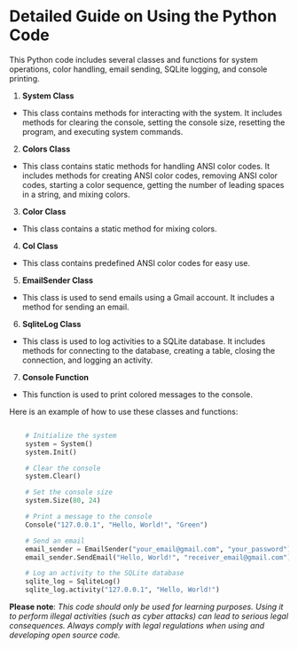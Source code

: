 
# Detailed Guide on Using the Python Code


This Python code includes several classes and functions for system operations, color handling, email sending, SQLite logging, and console printing.

1. **System Class**
- This class contains methods for interacting with the system. It includes methods for clearing the console, setting the console size, resetting the program, and executing system commands.

2. **Colors Class**
- This class contains static methods for handling ANSI color codes. It includes methods for creating ANSI color codes, removing ANSI color codes, starting a color sequence, getting the number of leading spaces in a string, and mixing colors.

3. **Color Class**
- This class contains a static method for mixing colors.

4. **Col Class**
- This class contains predefined ANSI color codes for easy use.

5. **EmailSender Class**
- This class is used to send emails using a Gmail account. It includes a method for sending an email.

6. **SqliteLog Class**
- This class is used to log activities to a SQLite database. It includes methods for connecting to the database, creating a table, closing the connection, and logging an activity.

7. **Console Function**
- This function is used to print colored messages to the console.

Here is an example of how to use these classes and functions:

```python

    # Initialize the system
    system = System()
    system.Init()

    # Clear the console
    system.Clear()

    # Set the console size
    system.Size(80, 24)

    # Print a message to the console
    Console("127.0.0.1", "Hello, World!", "Green")

    # Send an email
    email_sender = EmailSender("your_email@gmail.com", "your_password")
    email_sender.SendEmail("Hello, World!", "receiver_email@gmail.com")

    # Log an activity to the SQLite database
    sqlite_log = SqliteLog()
    sqlite_log.activity("127.0.0.1", "Hello, World!")
```
**Please note**: *This code should only be used for learning purposes. Using it to perform illegal activities (such as cyber attacks) can lead to serious legal consequences. Always comply with legal regulations when using and developing open source code.*
